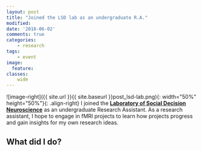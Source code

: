 ```yaml
---
layout: post
title: "Joined the LSD lab as an undergraduate R.A."
modified:
date: '2018-06-02'
comments: true
categories: 
    - research
tags:
    - event
image:
  feature:
classes: 
    wide
---
```


![image-right]({{ site.url }}{{ site.baseurl }}post_lsd-lab.png){: width="50%" height="50%"}{: .align-right} I joined the [**Laboratory of Social Decision Neuroscience**](http://socialdecisionneurosciencelab.org/) as an undergraduate Research Assistant. As a research assistant, I hope to engage in fMRI projects to learn how projects progress and gain insights for my own research ideas. 

## What did I do? 
